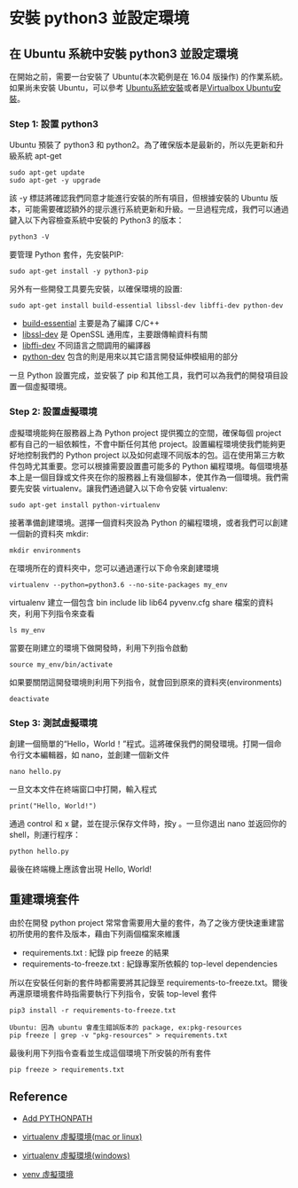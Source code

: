 # 安裝 python3 並設定環境


## 在 Ubuntu 系統中安裝 python3 並設定環境

在開始之前，需要一台安裝了 Ubuntu(本次範例是在 16.04 版操作) 的作業系統。如果尚未安裝 Ubuntu，可以參考 [Ubuntu系統安裝](https://github.com/machineCYC/EnvironmentSetting/tree/master/Linux)或者是[Virtualbox Ubuntu安裝](https://github.com/machineCYC/EnvironmentSetting/tree/master/Hadoop/02-UbuntuLinux)。


### Step 1: 設置 python3

Ubuntu 預裝了 python3 和 python2。為了確保版本是最新的，所以先更新和升級系統 apt-get

```
sudo apt-get update
sudo apt-get -y upgrade
```

該 -y 標誌將確認我們同意才能進行安裝的所有項目，但根據安裝的 Ubuntu 版本，可能需要確認額外的提示進行系統更新和升級。一旦過程完成，我們可以通過鍵入以下內容檢查系統中安裝的 Python3 的版本：

```
python3 -V
```

要管理 Python 套件，先安裝PIP:

```
sudo apt-get install -y python3-pip
```

另外有一些開發工具要先安裝，以確保環境的設置:

```
sudo apt-get install build-essential libssl-dev libffi-dev python-dev
```

- [build-essential](https://packages.ubuntu.com/xenial/build-essential) 主要是為了編譯 C/C++
- [libssl-dev](https://packages.ubuntu.com/zh-tw/trusty/libssl-dev) 是 OpenSSL 通用库，主要跟傳輸資料有關
- [libffi-dev](https://packages.ubuntu.com/trusty/libffi-dev) 不同語言之間調用的編譯器
- [python-dev](https://packages.ubuntu.com/zh-tw/trusty/python-dev) 包含的則是用來以其它語言開發延伸模組用的部分


一旦 Python 設置完成，並安裝了 pip 和其他工具，我們可以為我們的開發項目設置一個虛擬環境。

### Step 2: 設置虛擬環境

虛擬環境能夠在服務器上為 Python project 提供獨立的空間，確保每個 project 都有自己的一組依賴性，不會中斷任何其他 project。設置編程環境使我們能夠更好地控制我們的 Python project 以及如何處理不同版本的包。這在使用第三方軟件包時尤其重要。您可以根據需要設置盡可能多的 Python 編程環境。每個環境基本上是一個目錄或文件夾在你的服務器上有幾個腳本，使其作為一個環境。我們需要先安裝 virtualenv。讓我們通過鍵入以下命令安裝 virtualenv:

```
sudo apt-get install python-virtualenv
```

接著準備創建環境。選擇一個資料夾設為 Python 的編程環境，或者我們可以創建一個新的資料夾 mkdir:

```
mkdir environments
```

在環境所在的資料夾中，您可以通過運行以下命令來創建環境

```
virtualenv --python=python3.6 --no-site-packages my_env 
```

virtualenv 建立一個包含 bin include lib lib64 pyvenv.cfg share 檔案的資料夾，利用下列指令來查看

```
ls my_env
```

當要在剛建立的環境下做開發時，利用下列指令啟動

```
source my_env/bin/activate
```

如果要關閉這開發環境則利用下列指令，就會回到原來的資料夾(environments)

```
deactivate
```



### Step 3: 測試虛擬環境

創建一個簡單的“Hello，World！”程式。這將確保我們的開發環境。打開一個命令行文本編輯器，如 nano，並創建一個新文件

```
nano hello.py
```

一旦文本文件在終端窗口中打開，輸入程式

```
print("Hello, World!")
```

通過 control 和 x 鍵，並在提示保存文件時，按y 。一旦你退出 nano 並返回你的shell，則運行程序：

```
python hello.py
```

最後在終端機上應該會出現 Hello, World!


## 重建環境套件

由於在開發 python project 常常會需要用大量的套件，為了之後方便快速重建當初所使用的套件及版本，藉由下列兩個檔案來維護

- requirements.txt : 紀錄 pip freeze 的結果
- requirements-to-freeze.txt : 紀錄專案所依賴的 top-level dependencies

所以在安裝任何新的套件時都需要將其記錄至 requirements-to-freeze.txt。爾後再還原環境套件時指需要執行下列指令，安裝 top-level 套件

```
pip3 install -r requirements-to-freeze.txt

Ubuntu: 因為 ubuntu 會產生錯誤版本的 package, ex:pkg-resources
pip freeze | grep -v "pkg-resources" > requirements.txt
```

最後利用下列指令查看並生成這個環境下所安裝的所有套件

```
pip freeze > requirements.txt
```

## Reference

* [Add PYTHONPATH](https://blog.csdn.net/u011440558/article/details/78611829)

* [virtualenv 虛擬環境(mac or linux)](https://blog.csdn.net/White_Idiot/article/details/78240782)

* [virtualenv 虛擬環境(windows)](https://blog.csdn.net/liuchunming033/article/details/46008301)

* [venv 虛擬環境](https://openhome.cc/Gossip/CodeData/PythonTutorial/PipPyvenvPy3.html)